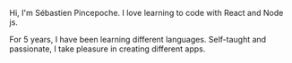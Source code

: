 Hi, I'm Sébastien Pincepoche.
I love learning to code with React and Node js.

For 5 years, I have been learning different languages. Self-taught and passionate, I take pleasure in creating different apps.

<!---
NipperSeb/NipperSeb is a ✨ special ✨ repository because its `README.md` (this file) appears on your GitHub profile.
You can click the Preview link to take a look at your changes.
--->
